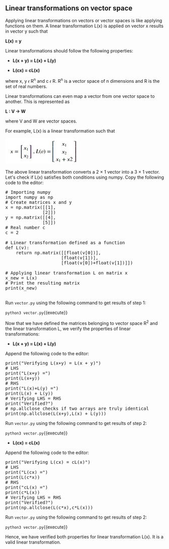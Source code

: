 ## Linear transformations on vector space
Applying linear transformations on vectors or vector spaces is like applying functions on them. A linear transformation L(x) is applied on vector x results in vector y such that

**L(x) = y**
 
Linear transformations should follow the following properties:

* **L(x + y) = L(x) + L(y)**

* **L(cx) = cL(x)** 
 
where x, y 𝜖 R<sup>n</sup> and c 𝜖 R. R<sup>n</sup> is a vector space of n dimensions and R is the set of real numbers.

Linear transformations can even map a vector from one vector space to another. This is represented as

**L : V → W**
 
where V and W are vector spaces.

For example, L(x) is a linear transformation such that

![Linear Transformations](./assets/lt.jpg)

The above linear transformation converts a 2 × 1 vector into a 3 × 1 vector. Let's check if L(x) satisfies both conditions using numpy. Copy the following code to the editor:

<pre class="file" data-filename="vector.py" data-target="replace">
# Importing numpy
import numpy as np
# Create matrices x and y
x = np.matrix([[1],
              [2]])
y = np.matrix([[4],
              [5]])
# Real number c
c = 2

# Linear transformation defined as a function
def L(v):
    return np.matrix([[float(v[0])],
                     [float(v[1])],
                     [float(v[0])+float(v[1])]])

# Applying linear transformation L on matrix x
x_new = L(x)
# Print the resulting matrix
print(x_new)

</pre>

Run `vector.py` using the following command to get results of step 1:

`python3 vector.py`{{execute}}

Now that we have defined the matrices belonging to vector space R<sup>2</sup> and the linear transformation L, we verify the properties of linear transformations:

* **L(x + y) = L(x) + L(y)**

Append the following code to the editor:

<pre class="file" data-filename="vector.py" data-target="append">
print("Verifying L(x+y) = L(x + y)")
# LHS
print("L(x+y) =")
print(L(x+y))
# RHS
print("L(x)+L(y) =")
print(L(x) + L(y))
# Verifying LHS = RHS
print("Verified?")
# np.allclose checks if two arrays are truly identical
print(np.allclose(L(x+y),L(x) + L(y)))
</pre>

Run `vector.py` using the following command to get results of step 2:

`python3 vector.py`{{execute}}

* **L(cx) = cL(x)**

Append the following code to the editor:

<pre class="file" data-filename="vector.py" data-target="append">
print("Verifying L(cx) = cL(x)")
# LHS
print("L(cx) =")
print(L(c*x))
# RHS
print("cL(x) =")
print(c*L(x))
# Verifying LHS = RHS
print("Verified?")
print(np.allclose(L(c*x),c*L(x)))
</pre>

Run `vector.py` using the following command to get results of step 2:

`python3 vector.py`{{execute}}

Hence, we have verified both properties for linear transformation L(x). It is a valid linear transformation.